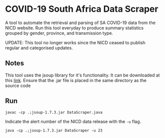 # COVID-19 South Africa Data Scraper
A tool to automate the retrieval and parsing of SA COVID-19 data from the NICD website. Run this tool everyday to produce summary statistics grouped by gender, province, and transmission type.

UPDATE: This tool no longer works since the NICD ceased to publish regular and categorised updates.

## Notes
This tool uses the jsoup library for it's functionality.
It can be downloaded at this [link](https://jsoup.org/download).
Ensure that the .jar file is placed in the same directory as the source code

## Run
```javac -cp .;jsoup-1.7.3.jar DataScraper.java```

Indicate the alert number of the NICD data release with the ```-u``` flag.

```java -cp .;jsoup-1.7.3.jar DataScraper -u 23```




